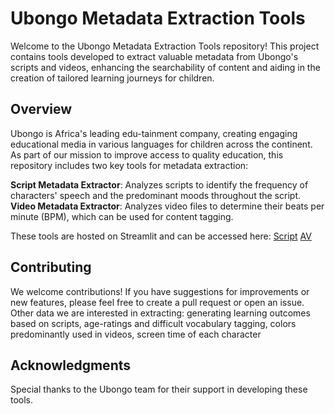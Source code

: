 # Ubongo Metadata Extraction Tools
Welcome to the Ubongo Metadata Extraction Tools repository! This project contains tools developed to extract valuable metadata from Ubongo's scripts and videos, enhancing the searchability of content and aiding in the creation of tailored learning journeys for children.

## Overview
Ubongo is Africa's leading edu-tainment company, creating engaging educational media in various languages for children across the continent. As part of our mission to improve access to quality education, this repository includes two key tools for metadata extraction:

<b>Script Metadata Extractor</b>: Analyzes scripts to identify the frequency of characters' speech and the predominant moods throughout the script.  
<b>Video Metadata Extractor</b>: Analyzes video files to determine their beats per minute (BPM), which can be used for content tagging.

These tools are hosted on Streamlit and can be accessed here: [Script](https://scriptmetadata.streamlit.app/) [AV](https://bpmanalyzerpy-cmei2ztkvoxewuk4kwyqre.streamlit.app/)

## Contributing
We welcome contributions! If you have suggestions for improvements or new features, please feel free to create a pull request or open an issue. 
Other data we are interested in extracting: generating learning outcomes based on scripts, age-ratings and difficult vocabulary tagging, colors predominantly used in videos, screen time of each character

## Acknowledgments
Special thanks to the Ubongo team for their support in developing these tools.
